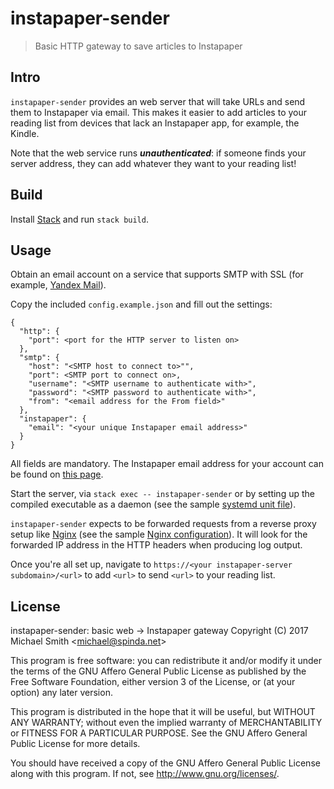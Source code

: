 # instapaper-sender

> Basic HTTP gateway to save articles to Instapaper

## Intro

`instapaper-sender` provides an web server that will take URLs and send them to
Instapaper via email. This makes it easier to add articles to your reading list
from devices that lack an Instapaper app, for example, the Kindle.

Note that the web service runs ***unauthenticated***: if someone finds your
server address, they can add whatever they want to your reading list!

## Build

Install [Stack](http://haskellstack.org/) and run `stack build`.

## Usage

Obtain an email account on a service that supports SMTP with SSL (for example,
[Yandex Mail](mail.yandex.com)).

Copy the included `config.example.json` and fill out the settings:

```
{
  "http": {
    "port": <port for the HTTP server to listen on>
  },
  "smtp": {
    "host": "<SMTP host to connect to>"",
    "port": <SMTP port to connect on>,
    "username": "<SMTP username to authenticate with>",
    "password": "<SMTP password to authenticate with>",
    "from": "<email address for the From field>"
  },
  "instapaper": {
    "email": "<your unique Instapaper email address>"
  }
}
```

All fields are mandatory. The Instapaper email address for your account can be
found on [this page](https://www.instapaper.com/save/email).

Start the server, via `stack exec -- instapaper-sender` or by setting up the
compiled executable as a daemon (see the sample
[systemd unit file](/instapaper-sender.service)).

`instapaper-sender` expects to
be forwarded requests from a reverse proxy setup like
[Nginx](http://nginx.org/) (see the sample
[Nginx configuration](/instapaper-sender.nginx)). It will look for the forwarded
IP address in the HTTP headers when producing log output.

Once you're all set up, navigate to
`https://<your instapaper-server subdomain>/<url>` to add `<url>` to send
`<url>` to your reading list.

## License

instapaper-sender: basic web -&gt; Instapaper gateway
Copyright (C) 2017 Michael Smith &lt;michael@spinda.net&gt;

This program is free software: you can redistribute it and/or modify
it under the terms of the GNU Affero General Public License as
published by the Free Software Foundation, either version 3 of the
License, or (at your option) any later version.

This program is distributed in the hope that it will be useful,
but WITHOUT ANY WARRANTY; without even the implied warranty of
MERCHANTABILITY or FITNESS FOR A PARTICULAR PURPOSE. See the
GNU Affero General Public License for more details.

You should have received a copy of the GNU Affero General Public License
along with this program. If not, see <http://www.gnu.org/licenses/>.
